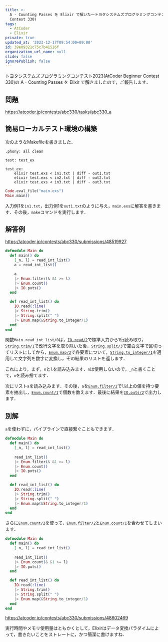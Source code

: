 ```yaml
---
title: >-
  A - Counting Passes を Elixir で解いた〜トヨタシステムズプログラミングコンテスト2023(AtCoder Beginner
  Contest 330)
tags:
  - AtCoder
  - Elixir
private: true
updated_at: '2023-12-17T09:54:00+09:00'
id: 39e09321c75c7b41526f
organization_url_name: null
slide: false
ignorePublish: false
---
```

トヨタシステムズプログラミングコンテスト2023(AtCoder Beginner Contest 330)の A - Counting Passes を Elixir で解きましたので，ご報告します．

## 問題

https://atcoder.jp/contests/abc330/tasks/abc330_a

## 簡易ローカルテスト環境の構築

次のようなMakefileを書きました．

```make:Makefile
.phony: all clean

test: test_ex

test_ex:
	elixir test.exs < in1.txt | diff - out1.txt
	elixir test.exs < in2.txt | diff - out2.txt
	elixir test.exs < in3.txt | diff - out3.txt
```

```elixir:test.exs
Code.eval_file("main.exs")
Main.main()
```

入力例1を`in1.txt`，出力例1を`out1.txt`のように与え，`main.exs`に解答を書きます．その後，`make`コマンドを実行します．

## 解答例

https://atcoder.jp/contests/abc330/submissions/48519927

```elixir:main.exs
defmodule Main do
  def main() do
    [_n, l] = read_int_list()
    a = read_int_list()

    a
    |> Enum.filter(& &1 >= l)
    |> Enum.count()
    |> IO.puts()
  end

  def read_int_list() do
    IO.read(:line)
    |> String.trim()
    |> String.split(" ")
    |> Enum.map(&String.to_integer/1)
  end
end
```

関数`Main.read_int_list/0`は，[`IO.read/2`](https://hexdocs.pm/elixir/1.15.7/IO.html#read/2)で標準入力から1行読み取り，[`String.trim/1`](https://hexdocs.pm/elixir/1.12/String.html#trim/1)で改行文字を取り除いた後，[`String.split/3`](https://hexdocs.pm/elixir/1.12/String.html#split/3)で空白文字で区切ってリストにしてから，[`Enum.map/2`](https://hexdocs.pm/elixir/1.15.7/Enum.html#map/2)で各要素について，[`String.to_integer/1`](https://hexdocs.pm/elixir/1.12/String.html#to_integer/1)を適用して文字列を数字に変換し，その結果のリストを返します．

これにより，まず，`n`と`l`を読み込みます．`n`は使用しないので，`_n`と書くことで，`n`を読み捨てます．

次にリスト`a`を読み込みます．その後，`a`を[`Enum.filter/2`](https://hexdocs.pm/elixir/1.15.7/Enum.html#filter/2)で`l`以上の値を持つ要素を抽出し，[`Enum.count/1`](https://hexdocs.pm/elixir/1.15.7/Enum.html#count/1)で個数を数えます．最後に結果を[`IO.puts/2`](https://hexdocs.pm/elixir/1.15.7/IO.html#puts/2)で出力します．

## 別解

`a`を使わずに，パイプラインで直接繋ぐこともできます．

```elixir:main.exs
defmodule Main do
  def main() do
    [_n, l] = read_int_list()
  
    read_int_list()
    |> Enum.filter(& &1 >= l)
    |> Enum.count()
    |> IO.puts()
  end

  def read_int_list() do
    IO.read(:line)
    |> String.trim()
    |> String.split(" ")
    |> Enum.map(&String.to_integer/1)
  end
end
```

さらに[`Enum.count/2`](https://hexdocs.pm/elixir/1.15.7/Enum.html#count/2)を使って，[`Enum.filter/2`](https://hexdocs.pm/elixir/1.15.7/Enum.html#filter/2)と[`Enum.count/1`](https://hexdocs.pm/elixir/1.15.7/Enum.html#count/1)を合わせてしまいます．


```elixir:main.exs
defmodule Main do
  def main() do
    [_n, l] = read_int_list()
  
    read_int_list()
    |> Enum.count(& &1 >= l)
    |> IO.puts()
  end

  def read_int_list() do
    IO.read(:line)
    |> String.trim()
    |> String.split(" ")
    |> Enum.map(&String.to_integer/1)
  end
end
```

https://atcoder.jp/contests/abc330/submissions/48602469

実行時間やメモリ使用量はともかくとして，Elixirはデータ変換パラダイムによって，書きたいことをストレートに，かつ簡潔に書けますね．


